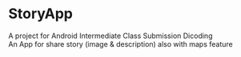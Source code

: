 # StoryApp
A project for Android Intermediate Class Submission Dicoding <br>
An App for share story (image & description) also with maps feature
